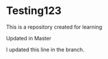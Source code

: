 # Testing123
This is a repository created for learning 

Updated in Master

I updated this line in the branch.

